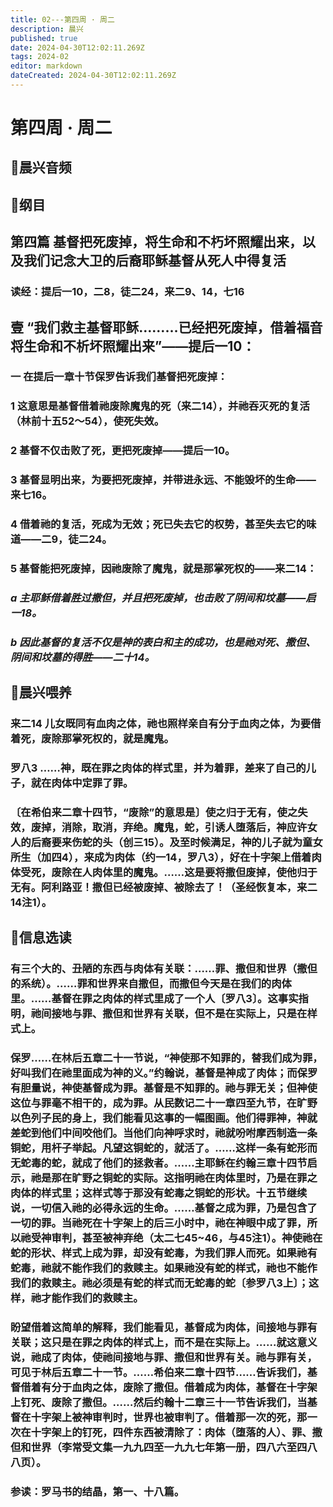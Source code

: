 ```yaml
---
title: 02---第四周 · 周二
description: 晨兴
published: true
date: 2024-04-30T12:02:11.269Z
tags: 2024-02
editor: markdown
dateCreated: 2024-04-30T12:02:11.269Z
---
```


# 第四周 · 周二
## 🎵晨兴音频

## 📖纲目

## 第四篇   基督把死废掉，将生命和不朽坏照耀出来，以及我们记念大卫的后裔耶稣基督从死人中得复活

### 读经：提后一10，二8，徒二24，来二9、14，七16

## 壹   “我们救主基督耶稣………已经把死废掉，借着福音将生命和不析坏照耀出来”——提后一10：

### 一   在提后一章十节保罗告诉我们基督把死废掉：

### 1   这意思是基督借着祂废除魔鬼的死（来二14），并祂吞灭死的复活（林前十五52～54），使死失效。

### 2   基督不仅击败了死，更把死废掉——提后一10。

### 3   基督显明出来，为要把死废掉，并带进永远、不能毁坏的生命——来七16。

### 4   借着祂的复活，死成为无效；死已失去它的权势，甚至失去它的味道——二9，徒二24。

### 5   基督能把死废掉，因祂废除了魔鬼，就是那掌死权的——来二14：

### *a   主耶稣借着胜过撒但，并且把死废掉，也击败了阴间和坟墓——启一18。*

### *b   因此基督的复活不仅是神的表白和主的成功，也是祂对死、撒但、阴间和坟墓的得胜——二十14。*

## 📖晨兴喂养

### **来二14**    **儿女既同有血肉之体，祂也照样亲自有分于血肉之体，为要借着死，废除那掌死权的，就是魔鬼。**

### **罗八3**    **……神，既在罪之肉体的样式里，并为着罪，差来了自己的儿子，就在肉体中定罪了罪。**

### 〔在希伯来二章十四节，“废除”的意思是〕使之归于无有，使之失效，废掉，消除，取消，弃绝。魔鬼，蛇，引诱人堕落后，神应许女人的后裔要来伤蛇的头（创三15）。及至时候满足，神的儿子就为童女所生（加四4），来成为肉体（约一14，罗八3），好在十字架上借着肉体受死，废除在人肉体里的魔鬼。……这是要将撒但废掉，使他归于无有。阿利路亚！撒但已经被废掉、被除去了！（圣经恢复本，来二14注1）。

## 📖信息选读

### 有三个大的、丑陋的东西与肉体有关联：……罪、撒但和世界（撒但的系统）。……罪和世界来自撒但，而撒但今天是在我们的肉体里。……基督在罪之肉体的样式里成了一个人〔罗八3〕。这事实指明，祂间接地与罪、撒但和世界有关联，但不是在实际上，只是在样式上。

### 保罗……在林后五章二十一节说，“神使那不知罪的，替我们成为罪，好叫我们在祂里面成为神的义。”约翰说，基督是神成了肉体；而保罗有胆量说，神使基督成为罪。基督是不知罪的。祂与罪无关；但神使这位与罪毫不相干的，成为罪。从民数记二十一章四至九节，在旷野以色列子民的身上，我们能看见这事的一幅图画。他们得罪神，神就差蛇到他们中间咬他们。当他们向神呼求时，祂就吩咐摩西制造一条铜蛇，用杆子举起。凡望这铜蛇的，就活了。……这样一条有蛇形而无蛇毒的蛇，就成了他们的拯救者。……主耶稣在约翰三章十四节启示，祂是那在旷野之铜蛇的实际。这指明祂在肉体里时，乃是在罪之肉体的样式里；这样式等于那没有蛇毒之铜蛇的形状。十五节继续说，一切信入祂的必得永远的生命。……基督之成为罪，乃是包含了一切的罪。当祂死在十字架上的后三小时中，祂在神眼中成了罪，所以祂受神审判，甚至被神弃绝（太二七45~46，与45注1）。神使祂在蛇的形状、样式上成为罪，却没有蛇毒，为我们罪人而死。如果祂有蛇毒，祂就不能作我们的救赎主。如果祂没有蛇的样式，祂也不能作我们的救赎主。祂必须是有蛇的样式而无蛇毒的蛇〔参罗八3上〕；这样，祂才能作我们的救赎主。

### 盼望借着这简单的解释，我们能看见，基督成为肉体，间接地与罪有关联；这只是在罪之肉体的样式上，而不是在实际上。……就这意义说，祂成了肉体，使祂间接地与罪、撒但和世界有关。祂与罪有关，可见于林后五章二十一节。……希伯来二章十四节……告诉我们，基督借着有分于血肉之体，废除了撒但。借着成为肉体，基督在十字架上钉死、废除了撒但。……然后约翰十二章三十一节告诉我们，当基督在十字架上被神审判时，世界也被审判了。借着那一次的死，那一次在十字架上的钉死，四件东西被清除了：肉体（堕落的人）、罪、撒但和世界（李常受文集一九九四至一九九七年第一册，四八六至四八八页）。

### 参读：罗马书的结晶，第一、十八篇。
<!-- Google tag (gtag.js) -->
<script async src="https://www.googletagmanager.com/gtag/js?id=G-1P8709Z16T"></script>
<script>
  window.dataLayer = window.dataLayer || [];
  function gtag(){dataLayer.push(arguments);}
  gtag('js', new Date());

  gtag('config', 'G-1P8709Z16T');
</script>